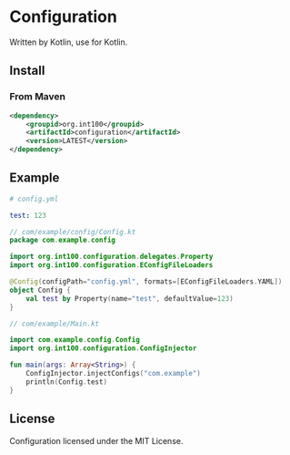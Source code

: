 # Configuration

Written by Kotlin, use for Kotlin.

## Install
### From Maven
```xml
<dependency>
    <groupid>org.int100</groupid>
    <artifactId>configuration</artifactId>
    <version>LATEST</version>
</dependency>
```

## Example

```yaml
# config.yml

test: 123
```

```kotlin
// com/example/config/Config.kt
package com.example.config

import org.int100.configuration.delegates.Property
import org.int100.configuration.EConfigFileLoaders

@Config(configPath="config.yml", formats=[EConfigFileLoaders.YAML])
object Config {
    val test by Property(name="test", defaultValue=123)
}
```

```kotlin
// com/example/Main.kt

import com.example.config.Config
import org.int100.configuration.ConfigInjector

fun main(args: Array<String>) {
    ConfigInjector.injectConfigs("com.example")
    println(Config.test)
}
```

## License
Configuration licensed under the MIT License.
